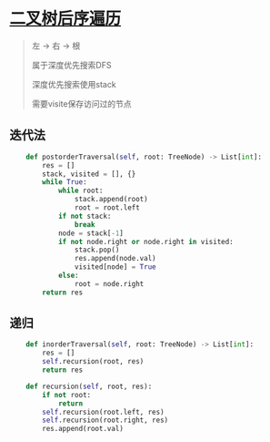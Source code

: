 # [二叉树后序遍历](https://leetcode-cn.com/problems/binary-tree-postorder-traversal/)

> 左 -> 右 -> 根
>
> 属于深度优先搜索DFS
>
> 深度优先搜索使用stack
>
> 需要visite保存访问过的节点

## 迭代法

```python
    def postorderTraversal(self, root: TreeNode) -> List[int]:
        res = []
        stack, visited = [], {}
        while True:
            while root:
                stack.append(root)
                root = root.left
            if not stack:
                break
            node = stack[-1]
            if not node.right or node.right in visited:
                stack.pop()
                res.append(node.val)
                visited[node] = True
            else:
                root = node.right
        return res
```

## 递归

```python
    def inorderTraversal(self, root: TreeNode) -> List[int]:
        res = []
        self.recursion(root, res)
        return res

    def recursion(self, root, res):
        if not root:
            return
        self.recursion(root.left, res)
        self.recursion(root.right, res)
        res.append(root.val)
```
